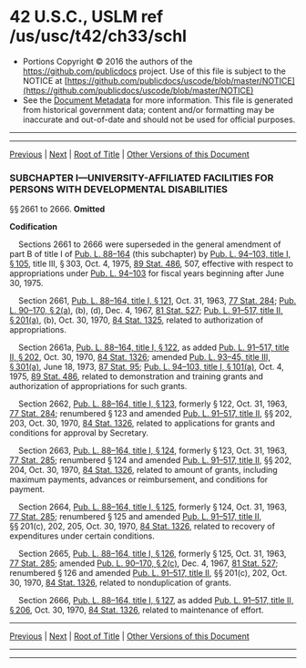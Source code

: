 ---
---

# 42 U.S.C., USLM ref /us/usc/t42/ch33/schI

* Portions Copyright © 2016 the authors of the https://github.com/publicdocs project.
  Use of this file is subject to the NOTICE at [https://github.com/publicdocs/uscode/blob/master/NOTICE](https://github.com/publicdocs/uscode/blob/master/NOTICE)
* See the [Document Metadata](././../../../../..//README.md) for more information.
  This file is generated from historical government data; content and/or formatting may be inaccurate and out-of-date and should not be used for official purposes.

----------
----------

[Previous](./../../../../..//us/usc/t42/ch33/m__us_usc_t42_ch33.md) | [Next](./../../../../..//us/usc/t42/ch33/schII/m__us_usc_t42_ch33_schII.md) | [Root of Title](./../../../../../) | [Other Versions of this Document](https://publicdocs.github.io/go/links?ns=uslm&ref=%2Fus%2Fusc%2Ft42%2Fch33%2FschI)

### SUBCHAPTER I—UNIVERSITY-AFFILIATED FACILITIES FOR PERSONS WITH DEVELOPMENTAL DISABILITIES

§§ 2661 to 2666. __Omitted__ 

 __Codification__ 

    Sections 2661 to 2666 were superseded in the general amendment of part B of title I of [Pub. L. 88–164][/us/pl/88/164] (this subchapter) by [Pub. L. 94–103, title I, § 105][/us/pl/94/103/s105], title III, § 303, Oct. 4, 1975, [89 Stat. 486][/us/stat/89/486], 507, effective with respect to appropriations under [Pub. L. 94–103][/us/pl/94/103] for fiscal years beginning after June 30, 1975.

    Section 2661, [Pub. L. 88–164, title I, § 121][/us/pl/88/164/s121], Oct. 31, 1963, [77 Stat. 284][/us/stat/77/284]; [Pub. L. 90–170, § 2(a)][/us/pl/90/170/s2/a], (b), (d), Dec. 4, 1967, [81 Stat. 527][/us/stat/81/527]; [Pub. L. 91–517, title II, § 201(a)][/us/pl/91/517/s201/a], (b), Oct. 30, 1970, [84 Stat. 1325][/us/stat/84/1325], related to authorization of appropriations.

    Section 2661a, [Pub. L. 88–164, title I, § 122][/us/pl/88/164/s122], as added [Pub. L. 91–517, title II, § 202][/us/pl/91/517/s202], Oct. 30, 1970, [84 Stat. 1326][/us/stat/84/1326]; amended [Pub. L. 93–45, title III, § 301(a)][/us/pl/93/45/s301/a], June 18, 1973, [87 Stat. 95][/us/stat/87/95]; [Pub. L. 94–103, title I, § 101(a)][/us/pl/94/103/s101/a], Oct. 4, 1975, [89 Stat. 486][/us/stat/89/486], related to demonstration and training grants and authorization of appropriations for such grants.

    Section 2662, [Pub. L. 88–164, title I, § 123][/us/pl/88/164/s123], formerly § 122, Oct. 31, 1963, [77 Stat. 284][/us/stat/77/284]; renumbered § 123 and amended [Pub. L. 91–517, title II][/us/pl/91/517], §§ 202, 203, Oct. 30, 1970, [84 Stat. 1326][/us/stat/84/1326], related to applications for grants and conditions for approval by Secretary.

    Section 2663, [Pub. L. 88–164, title I, § 124][/us/pl/88/164/s124], formerly § 123, Oct. 31, 1963, [77 Stat. 285][/us/stat/77/285]; renumbered § 124 and amended [Pub. L. 91–517, title II][/us/pl/91/517], §§ 202, 204, Oct. 30, 1970, [84 Stat. 1326][/us/stat/84/1326], related to amount of grants, including maximum payments, advances or reimbursement, and conditions for payment.

    Section 2664, [Pub. L. 88–164, title I, § 125][/us/pl/88/164/s125], formerly § 124, Oct. 31, 1963, [77 Stat. 285][/us/stat/77/285]; renumbered § 125 and amended [Pub. L. 91–517, title II][/us/pl/91/517], §§ 201(c), 202, 205, Oct. 30, 1970, [84 Stat. 1326][/us/stat/84/1326], related to recovery of expenditures under certain conditions.

    Section 2665, [Pub. L. 88–164, title I, § 126][/us/pl/88/164/s126], formerly § 125, Oct. 31, 1963, [77 Stat. 285][/us/stat/77/285]; amended [Pub. L. 90–170, § 2(c)][/us/pl/90/170/s2/c], Dec. 4, 1967, [81 Stat. 527][/us/stat/81/527]; renumbered § 126 and amended [Pub. L. 91–517, title II][/us/pl/91/517], §§ 201(c), 202, Oct. 30, 1970, [84 Stat. 1326][/us/stat/84/1326], related to nonduplication of grants.

    Section 2666, [Pub. L. 88–164, title I, § 127][/us/pl/88/164/s127], as added [Pub. L. 91–517, title II, § 206][/us/pl/91/517/s206], Oct. 30, 1970, [84 Stat. 1326][/us/stat/84/1326], related to maintenance of effort.

----------

[Previous](./../../../../..//us/usc/t42/ch33/m__us_usc_t42_ch33.md) | [Next](./../../../../..//us/usc/t42/ch33/schII/m__us_usc_t42_ch33_schII.md) | [Root of Title](./../../../../../) | [Other Versions of this Document](https://publicdocs.github.io/go/links?ns=uslm&ref=%2Fus%2Fusc%2Ft42%2Fch33%2FschI)

----------
----------

[/us/pl/88/164]: https://publicdocs.github.io/go/links?ns=uslm&ref=%2Fus%2Fpl%2F88%2F164
[/us/pl/94/103/s105]: https://publicdocs.github.io/go/links?ns=uslm&ref=%2Fus%2Fpl%2F94%2F103%2Fs105
[/us/stat/89/486]: https://publicdocs.github.io/go/links?ns=uslm&ref=%2Fus%2Fstat%2F89%2F486
[/us/pl/94/103]: https://publicdocs.github.io/go/links?ns=uslm&ref=%2Fus%2Fpl%2F94%2F103
[/us/pl/88/164/s121]: https://publicdocs.github.io/go/links?ns=uslm&ref=%2Fus%2Fpl%2F88%2F164%2Fs121
[/us/stat/77/284]: https://publicdocs.github.io/go/links?ns=uslm&ref=%2Fus%2Fstat%2F77%2F284
[/us/pl/90/170/s2/a]: https://publicdocs.github.io/go/links?ns=uslm&ref=%2Fus%2Fpl%2F90%2F170%2Fs2%2Fa
[/us/stat/81/527]: https://publicdocs.github.io/go/links?ns=uslm&ref=%2Fus%2Fstat%2F81%2F527
[/us/pl/91/517/s201/a]: https://publicdocs.github.io/go/links?ns=uslm&ref=%2Fus%2Fpl%2F91%2F517%2Fs201%2Fa
[/us/stat/84/1325]: https://publicdocs.github.io/go/links?ns=uslm&ref=%2Fus%2Fstat%2F84%2F1325
[/us/pl/88/164/s122]: https://publicdocs.github.io/go/links?ns=uslm&ref=%2Fus%2Fpl%2F88%2F164%2Fs122
[/us/pl/91/517/s202]: https://publicdocs.github.io/go/links?ns=uslm&ref=%2Fus%2Fpl%2F91%2F517%2Fs202
[/us/stat/84/1326]: https://publicdocs.github.io/go/links?ns=uslm&ref=%2Fus%2Fstat%2F84%2F1326
[/us/pl/93/45/s301/a]: https://publicdocs.github.io/go/links?ns=uslm&ref=%2Fus%2Fpl%2F93%2F45%2Fs301%2Fa
[/us/stat/87/95]: https://publicdocs.github.io/go/links?ns=uslm&ref=%2Fus%2Fstat%2F87%2F95
[/us/pl/94/103/s101/a]: https://publicdocs.github.io/go/links?ns=uslm&ref=%2Fus%2Fpl%2F94%2F103%2Fs101%2Fa
[/us/stat/89/486]: https://publicdocs.github.io/go/links?ns=uslm&ref=%2Fus%2Fstat%2F89%2F486
[/us/pl/88/164/s123]: https://publicdocs.github.io/go/links?ns=uslm&ref=%2Fus%2Fpl%2F88%2F164%2Fs123
[/us/stat/77/284]: https://publicdocs.github.io/go/links?ns=uslm&ref=%2Fus%2Fstat%2F77%2F284
[/us/pl/91/517]: https://publicdocs.github.io/go/links?ns=uslm&ref=%2Fus%2Fpl%2F91%2F517
[/us/stat/84/1326]: https://publicdocs.github.io/go/links?ns=uslm&ref=%2Fus%2Fstat%2F84%2F1326
[/us/pl/88/164/s124]: https://publicdocs.github.io/go/links?ns=uslm&ref=%2Fus%2Fpl%2F88%2F164%2Fs124
[/us/stat/77/285]: https://publicdocs.github.io/go/links?ns=uslm&ref=%2Fus%2Fstat%2F77%2F285
[/us/pl/91/517]: https://publicdocs.github.io/go/links?ns=uslm&ref=%2Fus%2Fpl%2F91%2F517
[/us/stat/84/1326]: https://publicdocs.github.io/go/links?ns=uslm&ref=%2Fus%2Fstat%2F84%2F1326
[/us/pl/88/164/s125]: https://publicdocs.github.io/go/links?ns=uslm&ref=%2Fus%2Fpl%2F88%2F164%2Fs125
[/us/stat/77/285]: https://publicdocs.github.io/go/links?ns=uslm&ref=%2Fus%2Fstat%2F77%2F285
[/us/pl/91/517]: https://publicdocs.github.io/go/links?ns=uslm&ref=%2Fus%2Fpl%2F91%2F517
[/us/stat/84/1326]: https://publicdocs.github.io/go/links?ns=uslm&ref=%2Fus%2Fstat%2F84%2F1326
[/us/pl/88/164/s126]: https://publicdocs.github.io/go/links?ns=uslm&ref=%2Fus%2Fpl%2F88%2F164%2Fs126
[/us/stat/77/285]: https://publicdocs.github.io/go/links?ns=uslm&ref=%2Fus%2Fstat%2F77%2F285
[/us/pl/90/170/s2/c]: https://publicdocs.github.io/go/links?ns=uslm&ref=%2Fus%2Fpl%2F90%2F170%2Fs2%2Fc
[/us/stat/81/527]: https://publicdocs.github.io/go/links?ns=uslm&ref=%2Fus%2Fstat%2F81%2F527
[/us/pl/91/517]: https://publicdocs.github.io/go/links?ns=uslm&ref=%2Fus%2Fpl%2F91%2F517
[/us/stat/84/1326]: https://publicdocs.github.io/go/links?ns=uslm&ref=%2Fus%2Fstat%2F84%2F1326
[/us/pl/88/164/s127]: https://publicdocs.github.io/go/links?ns=uslm&ref=%2Fus%2Fpl%2F88%2F164%2Fs127
[/us/pl/91/517/s206]: https://publicdocs.github.io/go/links?ns=uslm&ref=%2Fus%2Fpl%2F91%2F517%2Fs206
[/us/stat/84/1326]: https://publicdocs.github.io/go/links?ns=uslm&ref=%2Fus%2Fstat%2F84%2F1326



